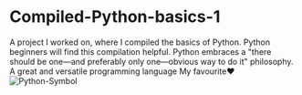# Compiled-Python-basics-1
A project I worked on, where I compiled the basics of Python. 
Python beginners will find this compilation helpful.
Python embraces a "there should be one—and preferably only one—obvious way to do it" philosophy. A great and versatile programming language
My favourite❤️
![Python-Symbol](https://user-images.githubusercontent.com/102169299/201274483-8f328d9b-16d2-4ce3-a5d9-40d5094b7313.png)
